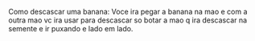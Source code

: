 Como descascar uma banana:
Voce ira pegar a banana na mao e com a outra mao vc ira usar para descascar so botar a mao q ira descascar na semente e ir puxando e lado em lado.